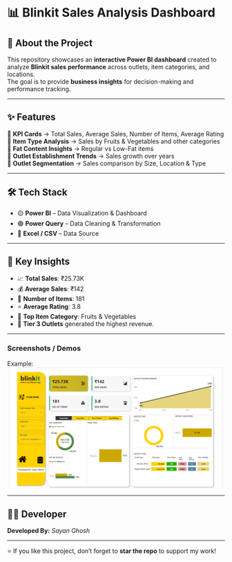 # 📊 Blinkit Sales Analysis Dashboard  


## 🚀 About the Project  

This repository showcases an **interactive Power BI dashboard** created to analyze **Blinkit sales performance** across outlets, item categories, and locations.  
The goal is to provide **business insights** for decision-making and performance tracking.  

---

## ✨ Features  

🔹 **KPI Cards** → Total Sales, Average Sales, Number of Items, Average Rating  
🔹 **Item Type Analysis** → Sales by Fruits & Vegetables and other categories  
🔹 **Fat Content Insights** → Regular vs Low-Fat items  
🔹 **Outlet Establishment Trends** → Sales growth over years  
🔹 **Outlet Segmentation** → Sales comparison by Size, Location & Type  

---

## 🛠 Tech Stack  

- 🟡 **Power BI** – Data Visualization & Dashboard  
- 🟢 **Power Query** – Data Cleaning & Transformation  
- 🔵 **Excel / CSV** – Data Source  

---

## 📌 Key Insights  

- 📈 **Total Sales**: ₹25.73K  
- 💰 **Average Sales**: ₹142  
- 🛒 **Number of Items**: 181  
- ⭐ **Average Rating**: 3.8  
- 🥦 **Top Item Category**: Fruits & Vegetables  
- 🏬 **Tier 3 Outlets** generated the highest revenue.  

---

###	Screenshots / Demos
Example: ![Dashboard Preview](https://github.com/sayan-ghosh8124/Blinkit-Dashboard/blob/main/snapshot%20of%20the%20dashboard.png)

---

## 👨‍💻 Developer  

**Developed By:** *Sayan Ghosh*  

---

⭐ If you like this project, don’t forget to **star the repo** to support my work!  
